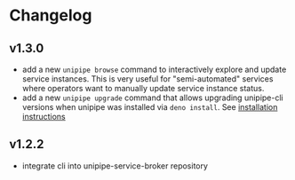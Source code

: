 # Changelog

## v1.3.0

- add a new `unipipe browse` command to interactively explore and update service instances. This is very useful for "semi-automated" services where operators want to manually update service instance status.
- add a new `unipipe upgrade` command that allows upgrading unipipe-cli versions when unipipe was installed via `deno install`. See [installation instructions](https://github.com/meshcloud/unipipe-service-broker/wiki/How-To-Guides#deno-install)

## v1.2.2

- integrate cli into unipipe-service-broker repository